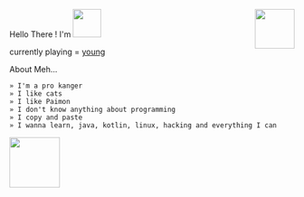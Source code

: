 Hello There ! I'm <a href="https://t.me/aliciadark"> <img src="https://telegra.ph/file/ac69cdf3feeb1b76c0839.png" width=50px></a>
<a><img align=right src="https://media3.giphy.com/media/11lxCeKo6cHkJy/giphy.gif" width=70px></a>

currently playing = [young](https://open.spotify.com/playlist/5ddLrdKjGR7SLqthbEcoNc?si=A_wkwVhXQHK3ZTe8VrQBfg&utm_source=copy-link)



About Meh...
```
» I'm a pro kanger 
» I like cats
» I like Paimon 
» I don't know anything about programming 
» I copy and paste 
» I wanna learn, java, kotlin, linux, hacking and everything I can 
```





<a><img src="https://telegra.ph/file/aa122096040f3c5005287.gif" width=89></a>




